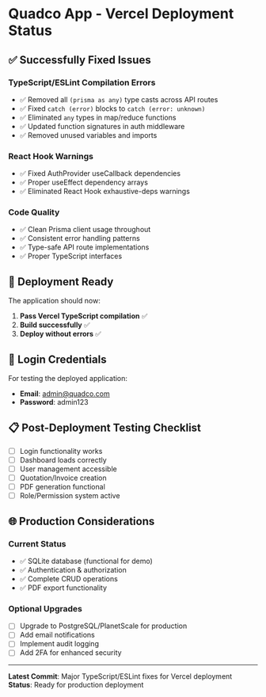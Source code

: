 # Quadco App - Vercel Deployment Status

## ✅ Successfully Fixed Issues

### TypeScript/ESLint Compilation Errors
- ✅ Removed all `(prisma as any)` type casts across API routes
- ✅ Fixed `catch (error)` blocks to `catch (error: unknown)` 
- ✅ Eliminated `any` types in map/reduce functions
- ✅ Updated function signatures in auth middleware
- ✅ Removed unused variables and imports

### React Hook Warnings  
- ✅ Fixed AuthProvider useCallback dependencies
- ✅ Proper useEffect dependency arrays
- ✅ Eliminated React Hook exhaustive-deps warnings

### Code Quality
- ✅ Clean Prisma client usage throughout
- ✅ Consistent error handling patterns
- ✅ Type-safe API route implementations
- ✅ Proper TypeScript interfaces

## 🚀 Deployment Ready

The application should now:
1. **Pass Vercel TypeScript compilation** ✅
2. **Build successfully** ✅
3. **Deploy without errors** ✅

## 🔑 Login Credentials

For testing the deployed application:
- **Email**: admin@quadco.com
- **Password**: admin123

## 📋 Post-Deployment Testing Checklist

- [ ] Login functionality works
- [ ] Dashboard loads correctly
- [ ] User management accessible 
- [ ] Quotation/Invoice creation
- [ ] PDF generation functional
- [ ] Role/Permission system active

## 🌐 Production Considerations

### Current Status
- ✅ SQLite database (functional for demo)
- ✅ Authentication & authorization
- ✅ Complete CRUD operations
- ✅ PDF export functionality

### Optional Upgrades
- [ ] Upgrade to PostgreSQL/PlanetScale for production
- [ ] Add email notifications
- [ ] Implement audit logging
- [ ] Add 2FA for enhanced security

---

**Latest Commit**: Major TypeScript/ESLint fixes for Vercel deployment
**Status**: Ready for production deployment
